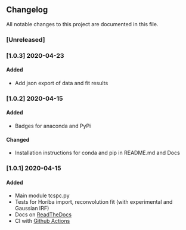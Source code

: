## Changelog
All notable changes to this project are documented in this file.

### [Unreleased]

### [1.0.3] 2020-04-23
#### Added
- Add json export of data and fit results

### [1.0.2] 2020-04-15
#### Added
- Badges for anaconda and PyPi

#### Changed
- Installation instructions for conda and pip in README.md and Docs

### [1.0.1] 2020-04-15
#### Added
- Main module tcspc.py
- Tests for Horiba import, reconvolution fit (with experimental and Gaussian IRF)
- Docs on [ReadTheDocs](https://lifefit.readthedocs.io/en/latest/)
- CI with [Github Actions](https://github.com/fdsteffen/Lifefit/actions)
